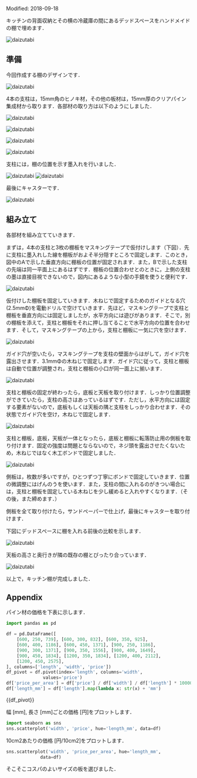 Modified: 2018-09-18

キッチンの背面収納とその横の冷蔵庫の間にあるデッドスペースをハンドメイドの棚で埋めます．



![daizutabi]({static}/images/20180916/fig1.png)

## 準備

今回作成する棚のデザインです．

![daizutabi]({static}/images/20180916/sch1.png)

4本の支柱は，15mm角のヒノキ材，その他の板材は，15mm厚のクリアパイン集成材から取ります．各部材の取り方は以下のようにしました．

![daizutabi]({static}/images/20180916/sch2.png)

![daizutabi]({static}/images/20180916/f2.JPG)

![daizutabi]({static}/images/20180916/sch3.png)

![daizutabi]({static}/images/20180916/f1.JPG)

支柱には，棚の位置を示す墨入れを行いました．

![daizutabi]({static}/images/20180916/f3.JPG)
![daizutabi]({static}/images/20180916/f4.JPG)

最後にキャスターです．

![daizutabi]({static}/images/20180916/f6.JPG)

## 組み立て

各部材を組み立てていきます．

まずは，4本の支柱と3枚の棚板をマスキングテープで仮付けします（下図）．先に支柱に墨入れした線を棚板がおよそ半分隠すところで固定します．このとき，図中のAで示した垂直方向に棚板の位置が固定されます．また，Bで示した支柱の先端は同一平面上にあるはずです．棚板の位置合わせとのときに，上側の支柱の墨は直接目視できないので，図内にあるような小型の手鏡を使うと便利です．

![daizutabi]({static}/images/20180917/f1.png)

仮付けした棚板を固定していきます．木ねじで固定するためのガイドとなる穴(2.5mmΦ)を電動ドリルで空けていきます．先ほど，マスキングテープで支柱と棚板を垂直方向には固定しましたが，水平方向には遊びがあります．そこで，別の棚板を添えて，支柱と棚板をそれに押し当てることで水平方向の位置を合わせます．そして，マスキングテープの上から，支柱と棚板に一気に穴を空けます．

![daizutabi]({static}/images/20180917/f2.png)

ガイド穴が空いたら，マスキングテープを支柱の壁面からはがして，ガイド穴を露出させます．3.1mmΦの木ねじで固定します．ガイド穴に従って，支柱と棚板は自動で位置が調整され，支柱と棚板の小口が同一面上に揃います．

![daizutabi]({static}/images/20180917/f3.png)

支柱と棚板の固定が終わったら，底板と天板を取り付けます．しっかり位置調整ができていたら，支柱の高さはあっているはずです．ただし，水平方向には固定する要素がないので，底板もしくは天板の隅と支柱をしっかり合わせます．その状態でガイド穴を空け，木ねじで固定します．

![daizutabi]({static}/images/20180917/f5.png)

支柱と棚板，底板，天板が一体となったら，底板と棚板に転落防止用の側板を取り付けます．固定の強度は問題とならないので，ネジ頭を露出させたくないため，木ねじではなく木工ボンドで固定しました．

![daizutabi]({static}/images/20180917/f6.png)

側板は，枚数が多いですが，ひとつずつ丁寧にボンドで固定していきます．位置の微調整にはげんのうを使います．また，支柱の間に入れるのがきつい場合には，支柱と棚板を固定している木ねじを少し緩めると入れやすくなります．（その後，また締めます．）

側板を全て取り付けたら，サンドペーパーで仕上げ，最後にキャスターを取り付けます．

下図にデッドスペースに棚を入れる前後の比較を示します．

![daizutabi]({static}/images/20180917/f4.png)

天板の高さと奥行きが隣の既存の棚とぴったり合っています．

![daizutabi]({static}/images/20180917/f7.png)

以上で，キッチン棚が完成しました．

## Appendix

パイン材の価格を下表に示します．

```python hide
import pandas as pd

df = pd.DataFrame([
    [600, 250, 739], [600, 300, 832], [600, 350, 925],
    [600, 400, 1186], [600, 450, 1371], [900, 250, 1186],
    [900, 300, 1371], [900, 350, 1556], [900, 400, 1649],
    [900, 450, 1834], [1200, 350, 1834], [1200, 400, 2112],
    [1200, 450, 2575],
], columns=['length', 'width', 'price'])
df_pivot = df.pivot(index='length', columns='width',
              values='price')
df['price_per_area'] = df['price'] / df['width'] / df['length'] * 10000
df['length_mm'] = df['length'].map(lambda x: str(x) + 'mm')
```

{{df_pivot}}

幅 [mm], 長さ [mm]ごとの価格 [円]をプロットします．

```python display
import seaborn as sns
sns.scatterplot('width', 'price', hue='length_mm', data=df)
```

10cm2あたりの価格 [円/10cm2]をプロットします．

```python display
sns.scatterplot('width', 'price_per_area', hue='length_mm',
             data=df)
```

そこそこコスパのよいサイズの板を選びました．
